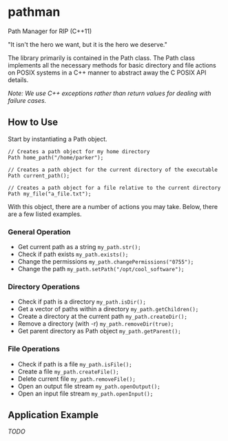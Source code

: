# pathman
Path Manager for RIP (C++11)

"It isn't the hero we want, but it is the hero we deserve."

The library primarily is contained in the Path class. The Path class implements all the necessary methods for basic directory and file actions on POSIX systems in a C++ manner to abstract away the C POSIX API details. 

_Note: We use C++ exceptions rather than return values for dealing with failure cases._

## How to Use
Start by instantiating a Path object.
```
// Creates a path object for my home directory
Path home_path("/home/parker");

// Creates a path object for the current directory of the executable
Path current_path();

// Creates a path object for a file relative to the current directory
Path my_file("a_file.txt");
```

With this object, there are a number of actions you may take. Below, there are a few listed examples.

### General Operation

* Get current path as a string `my_path.str();`
* Check if path exists `my_path.exists();`
* Change the permissions `my_path.changePermissions("0755");`
* Change the path `my_path.setPath("/opt/cool_software");`

### Directory Operations

* Check if path is a directory `my_path.isDir();`
* Get a vector of paths within a directory `my_path.getChildren();`
* Create a directory at the current path `my_path.createDir();`
* Remove a directory (with -r) `my_path.removeDir(true);`
* Get parent directory as Path object `my_path.getParent();`

### File Operations

* Check if path is a file `my_path.isFile();`
* Create a file `my_path.createFile();`
* Delete current file `my_path.removeFile();`
* Open an output file stream `my_path.openOutput();`
* Open an input file stream `my_path.openInput();`

## Application Example
_TODO_